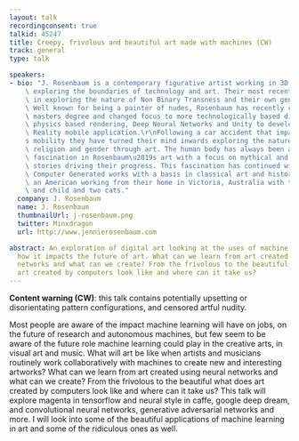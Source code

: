 ```yaml
---
layout: talk
recordingconsent: true
talkid: 45247
title: Creepy, frivolous and beautiful art made with machines (CW)
track: general
type: talk

speakers:
- bio: "J. Rosenbaum is a contemporary figurative artist working in 3D modeling and\
    \ exploring the boundaries of technology and art. Their most recent work has been\
    \ in exploring the nature of Non Binary Transness and their own genders and sexuality.\
    \ Well known for being a painter of nudes, Rosenbaum has recently completed a\
    \ masters degree and changed focus to more technologically based digital art using\
    \ physics based rendering, Deep Neural Networks and Unity to develop an Augmented\
    \ Reality mobile application.\r\nFollowing a car accident that impaired Rosenbaum\u2019\
    s mobility they have turned their mind inwards exploring the nature of humanity,\
    \ religion and gender through art. The human body has always been a source of\
    \ fascination in Rosenbaum\u2019s art with a focus on mythical and archaeological\
    \ stories driving their progress. This fascination has continued with their newest\
    \ Computer Generated works with a basis in classical art and history.\r\nJ is\
    \ an American working from their home in Victoria, Australia with their partner\
    \ and child and two cats."
  company: J. Rosenbaum
  name: J. Rosenbaum
  thumbnailUrl: j-rosenbaum.png
  twitter: Minxdragon
  url: http://www.jennierosenbaum.com

abstract: An exploration of digital art looking at the uses of machine learning and
  how it impacts the future of art. What can we learn from art created using neural
  networks and what can we create? From the frivolous to the beautiful, what does
  art created by computers look like and where can it take us?
---
```

**Content warning (CW)**: this talk contains potentially upsetting or disorientating pattern configurations, and censored artful nudity.


Most people are aware of the impact machine learning will have on jobs, on the future of research and autonomous machines, but few seem to be aware of the future role machine learning could play in the creative arts, in visual art and music. What will art be like when artists and musicians routinely work collaboratively with machines to create new and interesting artworks? What can we learn from art created using neural networks and what can we create? From the frivolous to the beautiful what does art created by computers look like and where can it take us? This talk will explore magenta in tensorflow and neural style in caffe, google deep dream, and convolutional neural networks, generative adversarial networks and more. I will look into some of the beautiful applications of machine learning in art and some of the ridiculous ones as well.
